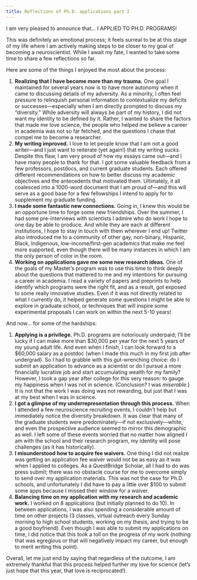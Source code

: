 ```yaml
---
title: Reflections of Ph.D. applications part I
---
```

I am very pleased to announce that… I APPLIED TO PH.D. PROGRAMS! 

This was definitely an emotional process; it feels surreal to be at this stage of my life where I am actively making steps to be closer to my goal of becoming a neuroscientist. While I await my fate, I wanted to take some time to share a few reflections so far.

Here are some of the things I enjoyed the most about the process:
1. **Realizing that I have become more than my trauma.** One goal I maintained for several years now is to have more autonomy when it came to discussing details of my adversity. As a minority, I often feel pressure to relinquish personal information to contextualize my deficits or successes—especially when I am directly prompted to discuss my “diversity.” While adversity will always be part of my history, I did not want my identity to be defined by it. Rather, I wanted to share the factors that made me love science, the people who helped me believe a career in academia was not so far fetched, and the questions I chase that compel me to become a researcher. 
2. **My writing improved.** I love to let people know that I am not a good writer—and I just want to reiterate (yet again!) that my writing *sucks.* Despite this flaw, I am very proud of how my essays came out—and I have many people to thank for that. I got some valuable feedback from a few professors, postdocs, and current graduate students. Each offered different recommendations on how to better discuss my academic objectives and the antecedents that motivated them. Ultimately, it all coalesced into a 1000-word document that I am proud of—and this will serve as a good base for a few fellowships I intend to apply for to supplement my graduate funding. 
3. **I made some fantastic new connections.** Going in, I knew this would be an opportune time to forge some new friendships. Over the summer, I had some pre-interviews with scientists I admire who do work I hope to one day be able to produce. And while they are each at different institutions, I hope to stay in touch with them wherever I end up! Twitter also introduced me to a community of other gay, non-binary, Hispanic, Black, Indigenous, low-income/first-gen academics that make me feel more supported, even though there will be many instances in which I am the only person of color in the room. 
4. **Working on applications gave me some new research ideas.** One of the goals of my Master’s program was to use this time to think deeply about the questions that mattered to me and my intentions for pursuing a career in academia. I read a variety of papers and preprints to help identify which programs were the right fit, and as a result, got exposed to some really innovative studies. Even if it was not directly related to what I currently do, it helped generate some questions I might be able to explore in graduate school, or techniques that will inspire some experimental proposals I can work on within the next 5-10 years!

And now… for some of the hardships:
1. **Applying is a privilege.** Ph.D. programs are notoriously underpaid; I’ll be lucky if I can make more than $30,000 per year for the next 5 years of my young adult life. And even when I finish, I can look forward to a $60,000 salary as a postdoc (when I made this much in my first job after undergrad). So I had to grabble with this gut-wrenching choice: do I submit an application to advance as a scientist or do I pursue a more financially lucrative job and start accumulating wealth for my family? However, I took a gap year after college for this very reason: to gauge my happiness when I was not in science. (Conclusion? I was *miserable.*) It is not that the work I was doing was not rewarding, but just that I was at my best when I was in science. 
2. **I got a glimpse of my underrepresentation through this process.** When I attended a few neuroscience recruiting events, I couldn’t help but immediately notice the diversity breakdown. It was clear that many of the graduate students were predominately—if not exclusively—white, and even the prospective audience seemed to mirror this demographic as well. I left some of these events worried that no matter how aligned I am with the school and their research program, my identity will pose challenges (as it has historically). 
3. **I misunderstood how to acquire fee waivers.** One thing I did not realize was getting an application fee waiver would not be as easy as it was when I applied to colleges. As a QuestBridge Scholar, all I had to do was press submit; there was no obstacle course for me to overcome simply to send over my application materials. This was not the case for Ph.D. schools, and unfortunately I did have to pay a little over $100 to submit some apps because I missed their window for a waiver. 
4. **Balancing time on my application with my research and academic work.** I worked on 8 applications (but initially planned to do 10). In between applications, I was also spending a considerable amount of time on other projects (3 classes, virtual outreach every Sunday morning to high school students, working on my thesis, and trying to be a good boyfriend). Even though I was able to submit my applications on time, I did notice that this took a toll on the progress of my work (nothing that was egregious or that will negatively impact my career, but enough to merit writing this point). 

Overall, let me just end by saying that regardless of the outcome, I am extremely thankful that this process helped further my love for science (let’s just hope that this year, that love is reciprocated!).  
